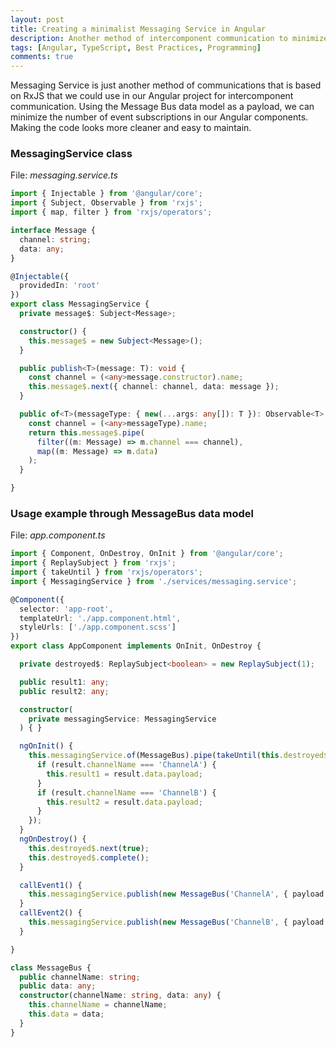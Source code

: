 ```yaml
---
layout: post
title: Creating a minimalist Messaging Service in Angular
description: Another method of intercomponent communication to minimize the number of event subscriptions in Angular components.
tags: [Angular, TypeScript, Best Practices, Programming]
comments: true
---
```


Messaging Service is just another method of communications that is based on RxJS that we could use in our Angular project for intercomponent communication. Using the Message Bus data model as a payload, we can minimize the number of event subscriptions in our Angular components. Making the code looks more cleaner and easy to maintain.



### MessagingService class

File: _messaging.service.ts_

```ts
import { Injectable } from '@angular/core';
import { Subject, Observable } from 'rxjs';
import { map, filter } from 'rxjs/operators';

interface Message {
  channel: string;
  data: any;
}

@Injectable({
  providedIn: 'root'
})
export class MessagingService {
  private message$: Subject<Message>;

  constructor() {
    this.message$ = new Subject<Message>();
  }

  public publish<T>(message: T): void {
    const channel = (<any>message.constructor).name;
    this.message$.next({ channel: channel, data: message });
  }

  public of<T>(messageType: { new(...args: any[]): T }): Observable<T> {
    const channel = (<any>messageType).name;
    return this.message$.pipe(
      filter((m: Message) => m.channel === channel),
      map((m: Message) => m.data)
    );
  }

}
```



### Usage example through MessageBus data model

File: _app.component.ts_

```ts
import { Component, OnDestroy, OnInit } from '@angular/core';
import { ReplaySubject } from 'rxjs';
import { takeUntil } from 'rxjs/operators';
import { MessagingService } from './services/messaging.service';

@Component({
  selector: 'app-root',
  templateUrl: './app.component.html',
  styleUrls: ['./app.component.scss']
})
export class AppComponent implements OnInit, OnDestroy {

  private destroyed$: ReplaySubject<boolean> = new ReplaySubject(1);

  public result1: any;
  public result2: any;

  constructor(
    private messagingService: MessagingService
  ) { }

  ngOnInit() {
    this.messagingService.of(MessageBus).pipe(takeUntil(this.destroyed$)).subscribe(result => {
      if (result.channelName === 'ChannelA') {
        this.result1 = result.data.payload;
      }
      if (result.channelName === 'ChannelB') {
        this.result2 = result.data.payload;
      }
    });
  }
  ngOnDestroy() {
    this.destroyed$.next(true);
    this.destroyed$.complete();
  }

  callEvent1() {
    this.messagingService.publish(new MessageBus('ChannelA', { payload: 'A' }));
  }
  callEvent2() {
    this.messagingService.publish(new MessageBus('ChannelB', { payload: 'B' }));
  }

}

class MessageBus {
  public channelName: string;
  public data: any;
  constructor(channelName: string, data: any) {
    this.channelName = channelName;
    this.data = data;
  }
}
```